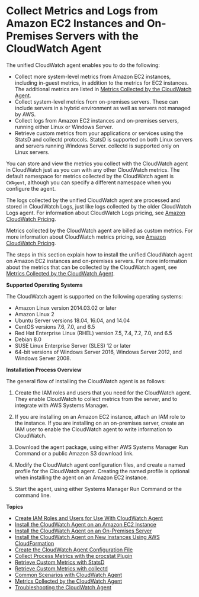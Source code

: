 # Collect Metrics and Logs from Amazon EC2 Instances and On\-Premises Servers with the CloudWatch Agent<a name="Install-CloudWatch-Agent"></a>

The unified CloudWatch agent enables you to do the following:
+ Collect more system\-level metrics from Amazon EC2 instances, including in\-guest metrics, in addition to the metrics for EC2 instances\. The additional metrics are listed in [Metrics Collected by the CloudWatch Agent](metrics-collected-by-CloudWatch-agent.md)\.
+ Collect system\-level metrics from on\-premises servers\. These can include servers in a hybrid environment as well as servers not managed by AWS\.
+ Collect logs from Amazon EC2 instances and on\-premises servers, running either Linux or Windows Server\.
+ Retrieve custom metrics from your applications or services using the StatsD and collectd protocols\. StatsD is supported on both Linux servers and servers running Windows Server\. collectd is supported only on Linux servers\.

You can store and view the metrics you collect with the CloudWatch agent in CloudWatch just as you can with any other CloudWatch metrics\. The default namespace for metrics collected by the CloudWatch agent is `CWAgent`, although you can specify a different namespace when you configure the agent\.

The logs collected by the unified CloudWatch agent are processed and stored in CloudWatch Logs, just like logs collected by the older CloudWatch Logs agent\. For information about CloudWatch Logs pricing, see [Amazon CloudWatch Pricing](http://aws.amazon.com/cloudwatch/pricing)\.

Metrics collected by the CloudWatch agent are billed as custom metrics\. For more information about CloudWatch metrics pricing, see [Amazon CloudWatch Pricing](http://aws.amazon.com/cloudwatch/pricing)\.

The steps in this section explain how to install the unified CloudWatch agent on Amazon EC2 instances and on\-premises servers\. For more information about the metrics that can be collected by the CloudWatch agent, see [Metrics Collected by the CloudWatch Agent](metrics-collected-by-CloudWatch-agent.md)\.

**Supported Operating Systems**

The CloudWatch agent is supported on the following operating systems:
+ Amazon Linux version 2014\.03\.02 or later
+ Amazon Linux 2
+ Ubuntu Server versions 18\.04, 16\.04, and 14\.04
+ CentOS versions 7\.6, 7\.0, and 6\.5
+ Red Hat Enterprise Linux \(RHEL\) version 7\.5, 7\.4, 7\.2, 7\.0, and 6\.5
+ Debian 8\.0
+ SUSE Linux Enterprise Server \(SLES\) 12 or later
+ 64\-bit versions of Windows Server 2016, Windows Server 2012, and Windows Server 2008\. 

**Installation Process Overview**

The general flow of installing the CloudWatch agent is as follows:

1. Create the IAM roles and users that you need for the CloudWatch agent\. They enable CloudWatch to collect metrics from the server, and to integrate with AWS Systems Manager\.

1. If you are installing on an Amazon EC2 instance, attach an IAM role to the instance\. If you are installing on an on\-premises server, create an IAM user to enable the CloudWatch agent to write information to CloudWatch\. 

1. Download the agent package, using either AWS Systems Manager Run Command or a public Amazon S3 download link\.

1. Modify the CloudWatch agent configuration files, and create a named profile for the CloudWatch agent\. Creating the named profile is optional when installing the agent on an Amazon EC2 instance\.

1. Start the agent, using either Systems Manager Run Command or the command line\.

**Topics**
+ [Create IAM Roles and Users for Use With CloudWatch Agent](create-iam-roles-for-cloudwatch-agent.md)
+ [Install the CloudWatch Agent on an Amazon EC2 Instance](install-CloudWatch-Agent-on-EC2-Instance.md)
+ [Install the CloudWatch Agent on an On\-Premises Server](install-CloudWatch-Agent-on-premise.md)
+ [Install the CloudWatch Agent on New Instances Using AWS CloudFormation](Install-CloudWatch-Agent-New-Instances-CloudFormation.md)
+ [Create the CloudWatch Agent Configuration File](create-cloudwatch-agent-configuration-file.md)
+ [Collect Process Metrics with the procstat Plugin](CloudWatch-Agent-procstat-process-metrics.md)
+ [Retrieve Custom Metrics with StatsD](CloudWatch-Agent-custom-metrics-statsd.md)
+ [Retrieve Custom Metrics with collectd](CloudWatch-Agent-custom-metrics-collectd.md)
+ [Common Scenarios with CloudWatch Agent](CloudWatch-Agent-common-scenarios.md)
+ [Metrics Collected by the CloudWatch Agent](metrics-collected-by-CloudWatch-agent.md)
+ [Troubleshooting the CloudWatch Agent](troubleshooting-CloudWatch-Agent.md)